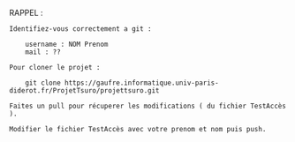 
RAPPEL : 

    Identifiez-vous correctement a git : 
    
        username : NOM Prenom
        mail : ??
        
    Pour cloner le projet :
    
        git clone https://gaufre.informatique.univ-paris-diderot.fr/ProjetTsuro/projettsuro.git
        
    Faites un pull pour récuperer les modifications ( du fichier TestAccès ).
    
    Modifier le fichier TestAccès avec votre prenom et nom puis push.
    
    
        
    
